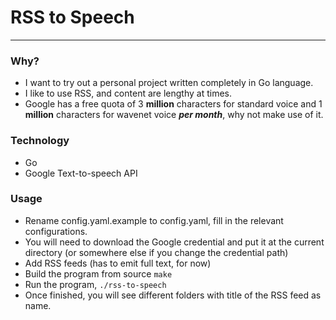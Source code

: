 # RSS to Speech

---

### Why?

- I want to try out a personal project written completely in Go language.
- I like to use RSS, and content are lengthy at times.
- Google has a free quota of 3 **million** characters for standard voice and 1 **million** characters for wavenet voice **_per month_**, why not make use of it.

### Technology

- Go
- Google Text-to-speech API

### Usage
- Rename config.yaml.example to config.yaml, fill in the relevant configurations.
- You will need to download the Google credential and put it at the current directory (or somewhere else if you change the credential path)
- Add RSS feeds (has to emit full text, for now)
- Build the program from source `make`
- Run the program, `./rss-to-speech`
- Once finished, you will see different folders with title of the RSS feed as name.
